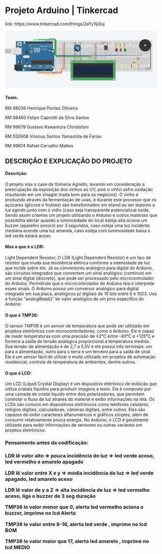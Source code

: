
<h1>Projeto Arduino | Tinkercad</h1>
link:
https://www.tinkercad.com/things/2aYy1lji3uj

![image](https://raw.githubusercontent.com/Pontessxx/Arduino-vinheria/main/temperatura.png)
<h4>Team:</h4>
<p> RM 98036	Henrique Pontes Olliveira </p>
<p> RM 98460 	Felipe Capriotti da Silva Santos </p>
<p> RM 99679 	Gustavo Kawamura Christofani </p>
<p> RM 550908 	Vinicius Santos Yamashita de Farias </p>
<p> RM 99874 	Rafael Carvalho Mattos </p>

<h2> DESCRIÇÃO E EXPLICAÇÃO DO PROJETO </h2>

<h4>Descrição:</h4>

<p>O projeto visa o case da Vinheria Agnello, levando em consideração a preocupação da exposição dos vinhos ao UV, pois o vinho sofre oxidação resultando em um vinagre (nada bom para os negócios). O vinho é produzido através da fermentação de uvas, é durante este processo que os açúcares (glicose e frutose) são transformados em etanol ao ser exposto a luz agindo junto com o vidro (caso seja transparente potencializa) oxida.
Sendo assim criamos um projeto utilizando o Arduino e outros materiais que possibilita alertar quando a luminosidade do local esteja alta aciona um buzzer (aparelho sonoro) por 3 segundos, caso esteja uma luz incidente mediana acende uma luz amarela, caso esteja com luminosidade baixa o led verde estará aceso.</p>

<h4>Mas o que é o LDR:</h4>

<p>Light Dependent Resistor, O LDR (Light Dependent Resistor) é um tipo de resistor que muda sua resistência elétrica conforme a intensidade de luz que incide sobre ele.
Já os conversores analógico para digital do Arduino, são circuitos integrados que convertem um sinal analógico (contínuo) em um sinal digital (discreto), que pode ser processado pelo microcontrolador do Arduino. Permitindo que o microcontrolador do Arduino leia e interprete esses sinais.
O Arduino possui um conversor analógico para digital integrado em sua placa, analógicos p/ digitais de 10 bits entre 0 e 1023. Usa a função “analogRead()” ler valor analógico de um pino especifico do Arduino</p>

<h4>O que é TMP36:</h4>

<p>O sensor TMP36 é um sensor de temperatura que pode ser utilizado em projetos eletrônicos com microcontroladores, como o Arduino. Ele é capaz de medir temperaturas com uma precisão de ±2°C entre -40°C e +125°C e fornece a saída de tensão analógica proporcional à temperatura medida. Sua tensão de alimentação é de 2,7 a 5,5V e ele possui três terminais: um para a alimentação, outro para o terra e um terceiro para a saída de sinal. Ele é um sensor fácil de utilizar e muito utilizado em projetos de automação residencial, controle de temperatura de ambientes, dentre outros.</p>

<h4>O que é LCD:</h4>

<p>Um LCD (Liquid Crystal Display) é um dispositivo eletrônico de exibição que utiliza cristais líquidos para produzir imagens e texto. Ele é composto por uma camada de cristal líquido entre dois polarizadores, que permitem controlar o fluxo de luz através do material e exibir informações na tela. Os LCDs são comuns em dispositivos eletrônicos como telefones celulares, relógios digitais, calculadoras, câmeras digitais, entre outros. Eles são capazes de exibir caracteres alfanuméricos e gráficos simples, além de consumir relativamente pouca energia. No Arduino, o LCD é geralmente utilizado para exibir informações de sensores ou outras variáveis em projetos eletrônicos. </p>

<h3>Pensamento antes da codificação:<h3>
    <p>LDR  lê valor alto => pouca incidência de luz => led verde aceso, led vermelho e amarelo apagado</p>
    <p> LDR  lê valor entre X e y => média incidência de luz => led verde apagado, led amarelo aceso</p>
    <p> LDR lê valor de y a Z  => alta incidência de luz => led vermelho aceso, liga o buzzer de 3 seg duração</p>
    <p> TMP36 le valor menor que 0, alerta led vermelho aciona o buzzer, imprime no lcd Alerta</p>
    <p> TMP36 le valor entre 8-16, alerta led verde , imprime no lcd BOM</p>
    <p> TMP36 le valor maior que 17, alerta led amarelo , imprime no lcd MEDIO</p>
 </div>

